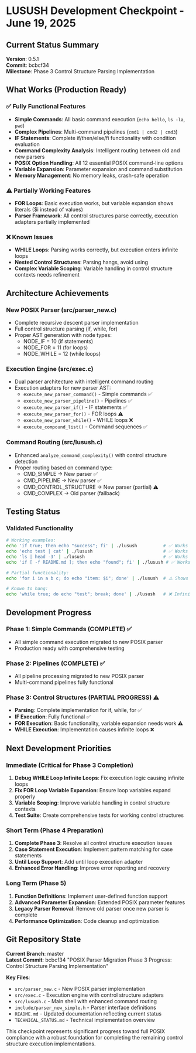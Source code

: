 # LUSUSH Development Checkpoint - June 19, 2025

## Current Status Summary

**Version**: 0.5.1  
**Commit**: bcbcf34  
**Milestone**: Phase 3 Control Structure Parsing Implementation

## What Works (Production Ready)

### ✅ Fully Functional Features
- **Simple Commands**: All basic command execution (`echo hello`, `ls -la`, `pwd`)
- **Complex Pipelines**: Multi-command pipelines (`cmd1 | cmd2 | cmd3`)
- **IF Statements**: Complete if/then/else/fi functionality with condition evaluation
- **Command Complexity Analysis**: Intelligent routing between old and new parsers
- **POSIX Option Handling**: All 12 essential POSIX command-line options
- **Variable Expansion**: Parameter expansion and command substitution
- **Memory Management**: No memory leaks, crash-safe operation

### ⚠️ Partially Working Features  
- **FOR Loops**: Basic execution works, but variable expansion shows literals ($i instead of values)
- **Parser Framework**: All control structures parse correctly, execution adapters partially implemented

### ❌ Known Issues
- **WHILE Loops**: Parsing works correctly, but execution enters infinite loops
- **Nested Control Structures**: Parsing hangs, avoid using
- **Complex Variable Scoping**: Variable handling in control structure contexts needs refinement

## Architecture Achievements

### New POSIX Parser (src/parser_new.c)
- Complete recursive descent parser implementation  
- Full control structure parsing (if, while, for)
- Proper AST generation with node types:
  - NODE_IF = 10 (if statements)
  - NODE_FOR = 11 (for loops)
  - NODE_WHILE = 12 (while loops)

### Execution Engine (src/exec.c)  
- Dual parser architecture with intelligent command routing
- Execution adapters for new parser AST:
  - `execute_new_parser_command()` - Simple commands ✅
  - `execute_new_parser_pipeline()` - Pipelines ✅
  - `execute_new_parser_if()` - IF statements ✅
  - `execute_new_parser_for()` - FOR loops ⚠️
  - `execute_new_parser_while()` - WHILE loops ❌
  - `execute_compound_list()` - Command sequences ✅

### Command Routing (src/lusush.c)
- Enhanced `analyze_command_complexity()` with control structure detection
- Proper routing based on command type:
  - CMD_SIMPLE → New parser ✅
  - CMD_PIPELINE → New parser ✅  
  - CMD_CONTROL_STRUCTURE → New parser (partial) ⚠️
  - CMD_COMPLEX → Old parser (fallback)

## Testing Status

### Validated Functionality
```bash
# Working examples:
echo 'if true; then echo "success"; fi' | ./lusush          # ✅ Works
echo 'echo test | cat' | ./lusush                           # ✅ Works  
echo 'ls | head -3' | ./lusush                              # ✅ Works
echo 'if [ -f README.md ]; then echo "found"; fi' | ./lusush # ✅ Works

# Partial functionality:
echo 'for i in a b c; do echo "item: $i"; done' | ./lusush  # ⚠️ Shows literal $i

# Known to hang:
echo 'while true; do echo "test"; break; done' | ./lusush   # ❌ Infinite loop
```

## Development Progress

### Phase 1: Simple Commands (COMPLETE) ✅
- All simple command execution migrated to new POSIX parser
- Production ready with comprehensive testing

### Phase 2: Pipelines (COMPLETE) ✅  
- All pipeline processing migrated to new POSIX parser
- Multi-command pipelines fully functional

### Phase 3: Control Structures (PARTIAL PROGRESS) ⚠️
- **Parsing**: Complete implementation for if, while, for ✅
- **IF Execution**: Fully functional ✅
- **FOR Execution**: Basic functionality, variable expansion needs work ⚠️
- **WHILE Execution**: Implementation causes infinite loops ❌

## Next Development Priorities

### Immediate (Critical for Phase 3 Completion)
1. **Debug WHILE Loop Infinite Loops**: Fix execution logic causing infinite loops
2. **Fix FOR Loop Variable Expansion**: Ensure loop variables expand properly  
3. **Variable Scoping**: Improve variable handling in control structure contexts
4. **Test Suite**: Create comprehensive tests for working control structures

### Short Term (Phase 4 Preparation)
1. **Complete Phase 3**: Resolve all control structure execution issues
2. **Case Statement Execution**: Implement pattern matching for case statements
3. **Until Loop Support**: Add until loop execution adapter
4. **Enhanced Error Handling**: Improve error reporting and recovery

### Long Term (Phase 5)
1. **Function Definitions**: Implement user-defined function support
2. **Advanced Parameter Expansion**: Extended POSIX parameter features  
3. **Legacy Parser Removal**: Remove old parser once new parser is complete
4. **Performance Optimization**: Code cleanup and optimization

## Git Repository State

**Current Branch**: master  
**Latest Commit**: bcbcf34 "POSIX Parser Migration Phase 3 Progress: Control Structure Parsing Implementation"

**Key Files**:
- `src/parser_new.c` - New POSIX parser implementation
- `src/exec.c` - Execution engine with control structure adapters  
- `src/lusush.c` - Main shell with enhanced command routing
- `include/parser_new_simple.h` - Parser interface definitions
- `README.md` - Updated documentation reflecting current status
- `TECHNICAL_STATUS.md` - Technical implementation overview

This checkpoint represents significant progress toward full POSIX compliance with a robust foundation for completing the remaining control structure execution implementations.
